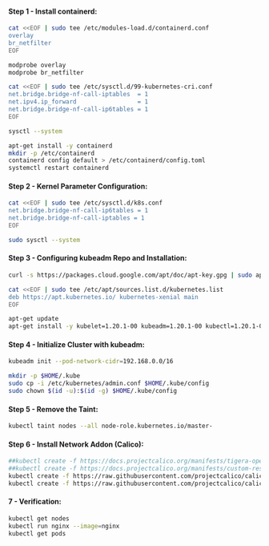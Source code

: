 
#### Step 1 - Install containerd:
```sh
cat <<EOF | sudo tee /etc/modules-load.d/containerd.conf
overlay
br_netfilter
EOF
```
```sh
modprobe overlay
modprobe br_netfilter
```
```sh
cat <<EOF | sudo tee /etc/sysctl.d/99-kubernetes-cri.conf
net.bridge.bridge-nf-call-iptables  = 1
net.ipv4.ip_forward                 = 1
net.bridge.bridge-nf-call-ip6tables = 1
EOF
```
```sh
sysctl --system
```
```sh
apt-get install -y containerd
mkdir -p /etc/containerd
containerd config default > /etc/containerd/config.toml
systemctl restart containerd
```
#### Step 2 - Kernel Parameter Configuration:
```sh
cat <<EOF | sudo tee /etc/sysctl.d/k8s.conf
net.bridge.bridge-nf-call-ip6tables = 1
net.bridge.bridge-nf-call-iptables = 1
EOF
```
```sh
sudo sysctl --system
```
#### Step 3 - Configuring kubeadm Repo and Installation:
```sh
curl -s https://packages.cloud.google.com/apt/doc/apt-key.gpg | sudo apt-key add -
```
```sh
cat <<EOF | sudo tee /etc/apt/sources.list.d/kubernetes.list
deb https://apt.kubernetes.io/ kubernetes-xenial main
EOF
```
```sh
apt-get update
apt-get install -y kubelet=1.20.1-00 kubeadm=1.20.1-00 kubectl=1.20.1-00
```
#### Step 4 - Initialize Cluster with kubeadm:
```sh
kubeadm init --pod-network-cidr=192.168.0.0/16
```
```sh
mkdir -p $HOME/.kube
sudo cp -i /etc/kubernetes/admin.conf $HOME/.kube/config
sudo chown $(id -u):$(id -g) $HOME/.kube/config
```
#### Step 5 - Remove the Taint:
```sh
kubectl taint nodes --all node-role.kubernetes.io/master-
```
#### Step 6 - Install Network Addon (Calico):
```sh
##kubectl create -f https://docs.projectcalico.org/manifests/tigera-operator.yaml
##kubectl create -f https://docs.projectcalico.org/manifests/custom-resources.yaml
kubectl create -f https://raw.githubusercontent.com/projectcalico/calico/v3.26.4/manifests/tigera-operator.yaml
kubectl create -f https://raw.githubusercontent.com/projectcalico/calico/v3.26.4/manifests/custom-resources.yaml

```
####  7 - Verification:
```sh
kubectl get nodes
kubectl run nginx --image=nginx
kubectl get pods
```
